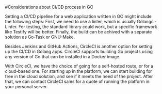 #Considerations about CI/CD process in GO

Setting a CI/CD pipeline for a web application written in GO might include the following steps: First, we need to use a linter, which is usually Golangci-Linter. For testing, the standard library could work, but a specific framework like Testify will be better.  Finally, the build can be achived with a separate solution as Go-Task or GNU-Make.

Besides Jenkins and GitHub Actions, CircleCI is another option for setting up the CI/CD in Golang apps. CircleCI supports building Go projects using any version of Go that can be installed in a Docker image.

With CircleCI, we have the choice of going for a self-hosted route, or for a cloud-based one. For starting up in the platform, we can start building for free in the cloud solution, and see if it meets the need of the project. After that, we can contact CircleCI sales for a quote of running the platform in your personal server.
